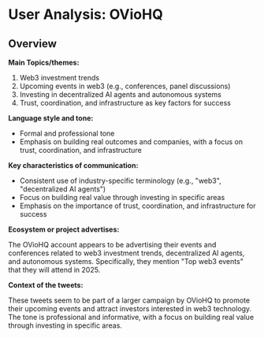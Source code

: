 # User Analysis: OVioHQ

## Overview

**Main Topics/themes:**

1. Web3 investment trends
2. Upcoming events in web3 (e.g., conferences, panel discussions)
3. Investing in decentralized AI agents and autonomous systems
4. Trust, coordination, and infrastructure as key factors for success

**Language style and tone:**

* Formal and professional tone
* Emphasis on building real outcomes and companies, with a focus on trust, coordination, and infrastructure

**Key characteristics of communication:**

* Consistent use of industry-specific terminology (e.g., "web3", "decentralized AI agents")
* Focus on building real value through investing in specific areas
* Emphasis on the importance of trust, coordination, and infrastructure for success

**Ecosystem or project advertises:**

The OVioHQ account appears to be advertising their events and conferences related to web3 investment trends, decentralized AI agents, and autonomous systems. Specifically, they mention "Top web3 events" that they will attend in 2025.

**Context of the tweets:**

These tweets seem to be part of a larger campaign by OVioHQ to promote their upcoming events and attract investors interested in web3 technology. The tone is professional and informative, with a focus on building real value through investing in specific areas.